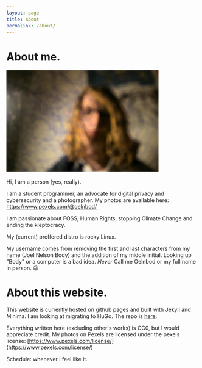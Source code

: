 ```yaml
---
layout: page
title: About
permalink: /about/
---
```


# About me. 
<img src="/assets/images/Other/me.jpg" alt="Me!" width="400"> 
<p></p>
Hi, I am a person (yes, really).

I am a student programmer, an advocate for digital privacy and cybersecurity and a photographer. 
My photos are available here: https://www.pexels.com/@oelnbod/

I am passionate about FOSS, Human Rights, stopping Climate Change and ending the kleptocracy.

My (current) preffered distro is rocky Linux. 

My username comes from removing the first and last characters from my name (Joel Nelson Body) and the addition of my middle initial. Looking up "Body" or a computer is a bad idea. *Never* Call me Oelnbod or my full name in person. 😃 

# About this website. 
  
This website is currently hosted on github pages and built with Jekyll and Minima. I am looking at migrating to HuGo. The repo is [here](https://github.com/Oelnbod/oelnbod.github.io). 
  
Everything written here (excluding other's works) is CC0, but I would appreciate credit. My photos on Pexels are licensed under the pexels license: [https://www.pexels.com/license/](https://www.pexels.com/license/)

Schedule: whenever I feel like it.
